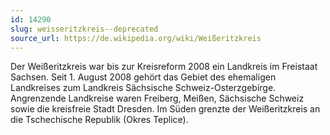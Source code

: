 ```yaml
---
id: 14290
slug: weisseritzkreis--deprecated
source_url: https://de.wikipedia.org/wiki/Weißeritzkreis
---
```


Der Weißeritzkreis war bis zur Kreisreform 2008 ein Landkreis im Freistaat Sachsen. Seit 1. August 2008 gehört das Gebiet des ehemaligen Landkreises zum Landkreis Sächsische Schweiz-Osterzgebirge. Angrenzende Landkreise waren Freiberg, Meißen, Sächsische Schweiz sowie die kreisfreie Stadt Dresden. Im Süden grenzte der Weißeritzkreis an die Tschechische Republik (Okres Teplice).
